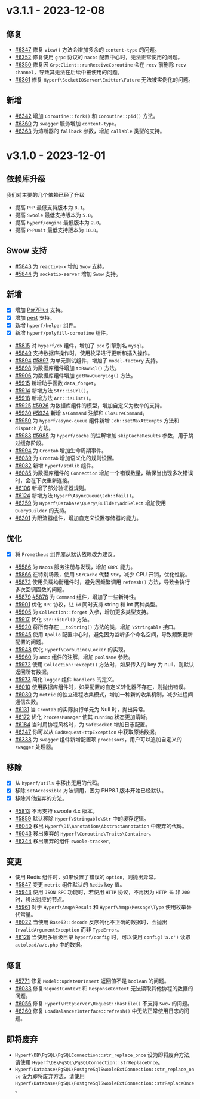 # v3.1.1 - 2023-12-08

## 修复

- [#6347](https://github.com/hyperf/hyperf/pull/6347) 修复 `view()` 方法会增加多余的 `content-type` 的问题。
- [#6352](https://github.com/hyperf/hyperf/pull/6352) 修复使用 `grpc` 协议的 `nacos` 配置中心时，无法正常使用的问题。
- [#6350](https://github.com/hyperf/hyperf/pull/6350) 修复因 `GrpcClient::runReceiveCoroutine` 会在 `recv` 前删除 `recv channel`，导致其无法在后续中被使用的问题。
- [#6361](https://github.com/hyperf/hyperf/pull/6361) 修复 `Hyperf\SocketIOServer\Emitter\Future` 无法被实例化的问题。

## 新增

- [#6342](https://github.com/hyperf/hyperf/pull/6342) 增加 `Coroutine::fork()` 和 `Coroutine::pid()` 方法。
- [#6360](https://github.com/hyperf/hyperf/pull/6360/files) 为 `swagger` 服务增加 `content-type`。
- [#6363](https://github.com/hyperf/hyperf/pull/6363) 为熔断器的 `fallback` 参数，增加 `callable` 类型的支持。

# v3.1.0 - 2023-12-01

## 依赖库升级

我们对主要的几个依赖已经了升级

- 提高 `PHP` 最低支持版本为 `8.1`。
- 提高 `Swoole` 最低支持版本为 `5.0`。
- 提高 `hyperf/engine` 最低版本为 `2.0`。
- 提高 `PHPUnit` 最低支持版本为 `10.0`。

## Swow 支持

- [#5843](https://github.com/hyperf/hyperf/pull/5843) 为 `reactive-x` 增加 `Swow` 支持。
- [#5844](https://github.com/hyperf/hyperf/pull/5844) 为 `socketio-server` 增加 `Swow` 支持。

## 新增

- [x] 增加 [Psr7Plus](https://github.com/swow/psr7-plus) 支持。
- [x] 增加 [pest](https://github.com/pestphp/pest) 支持。
- [x] 新增 `hyperf/helper` 组件。
- [x] 新增 `hyperf/polyfill-coroutine` 组件。
- [#5815](https://github.com/hyperf/hyperf/pull/5815) 对 `hyperf/db` 组件，增加了 `pdo` 引擎别名 `mysql`。
- [#5849](https://github.com/hyperf/hyperf/pull/5849) 支持数据库操作时，使用枚举进行更新和插入操作。
- [#5894](https://github.com/hyperf/hyperf/pull/5894) [#5897](https://github.com/hyperf/hyperf/pull/5897) 为单元测试组件，增加了 `model-factory` 支持。
- [#5898](https://github.com/hyperf/hyperf/pull/5898) 为数据库组件增加 `toRawSql()` 方法。
- [#5906](https://github.com/hyperf/hyperf/pull/5906) 为数据库组件增加 `getRawQueryLog()` 方法。
- [#5915](https://github.com/hyperf/hyperf/pull/5915) 新增助手函数 `data_forget`。
- [#5914](https://github.com/hyperf/hyperf/pull/5914) 新增方法 `Str::isUrl()`。
- [#5918](https://github.com/hyperf/hyperf/pull/5918) 新增方法 `Arr::isList()`。
- [#5925](https://github.com/hyperf/hyperf/pull/5925) [#5926](https://github.com/hyperf/hyperf/pull/5926) 为数据库组件的模型，增加自定义为枚举的支持。
- [#5930](https://github.com/hyperf/hyperf/pull/5930) [#5934](https://github.com/hyperf/hyperf/pull/5934) 新增 `AsCommand` 注解和 `ClosureCommand`。
- [#5950](https://github.com/hyperf/hyperf/pull/5950) 为 `hyperf/async-queue` 组件新增 `Job::setMaxAttempts` 方法和 `dispatch` 方法。
- [#5983](https://github.com/hyperf/hyperf/pull/5983) [#5985](https://github.com/hyperf/hyperf/pull/5985) 为 `hyperf/cache` 的注解增加 `skipCacheResults` 参数，用于跳过缓存阶段。
- [#5994](https://github.com/hyperf/hyperf/pull/5994) 为 `Crontab` 增加生命周期事件。
- [#6039](https://github.com/hyperf/hyperf/pull/6039) 为 `Crontab` 增加语义化的规则设置。
- [#6082](https://github.com/hyperf/hyperf/pull/6082) 新增 `hyperf/stdlib` 组件。
- [#6085](https://github.com/hyperf/hyperf/pull/6085) 为数据库组件的 `Connection` 增加一个错误数量，确保当出现多次错误时，会在下次重新连接。
- [#6106](https://github.com/hyperf/hyperf/pull/6106) 新增了部分验证器规则。
- [#6124](https://github.com/hyperf/hyperf/pull/6124) 新增方法 `Hyperf\AsyncQueue\Job::fail()`。
- [#6259](https://github.com/hyperf/hyperf/pull/6259) 为 `Hyperf\Database\Query\Builder\addSelect` 增加使用 `QueryBuilder` 的支持。
- [#6301](https://github.com/hyperf/hyperf/pull/6301) 为限流器组件，增加自定义设置存储器的能力。

## 优化

- [x] 将 `Prometheus` 组件库从默认依赖改为建议。
- [#5586](https://github.com/hyperf/hyperf/pull/5586) 为 `Nacos` 服务注册与发现，增加 `GRPC` 能力。
- [#5866](https://github.com/hyperf/hyperf/pull/5866) 在特别场景，使用 `StrCache` 代替 `Str`，减少 CPU 开销，优化性能。
- [#5872](https://github.com/hyperf/hyperf/pull/5872) 使用负载均衡组件时，避免因频繁调用 `refresh()` 方法，导致会执行多次回调函数的问题。
- [#5879](https://github.com/hyperf/hyperf/pull/5879) [#5878](https://github.com/hyperf/hyperf/pull/5878) 为 `Command` 组件，增加了一些新特性。
- [#5901](https://github.com/hyperf/hyperf/pull/5901) 优化 `RPC` 协议，让 `id` 同时支持 string 和 int 两种类型。
- [#5905](https://github.com/hyperf/hyperf/pull/5905) 为 `Collection::forget` 入参，增加更多类型支持。
- [#5917](https://github.com/hyperf/hyperf/pull/5917) 优化 `Str::isUrl()` 方法。
- [#5920](https://github.com/hyperf/hyperf/pull/5920) 将所有存在 `__toString()` 方法的类，增加 `\Stringable` 接口。
- [#5945](https://github.com/hyperf/hyperf/pull/5945) 使用 `Apollo` 配置中心时，避免因为监听多个命名空间，导致频繁更新配置的问题。
- [#5948](https://github.com/hyperf/hyperf/pull/5948) 优化 `Hyperf\Coroutine\Locker` 的实现。
- [#5960](https://github.com/hyperf/hyperf/pull/5960) 为 `amqp` 组件的注解，增加 `poolName` 参数。
- [#5972](https://github.com/hyperf/hyperf/pull/5972) 使用 `Collection::except()` 方法时，如果传入的 key 为 null，则默认返回所有数据。
- [#5973](https://github.com/hyperf/hyperf/pull/5973) 简化 `logger` 组件 `handlers` 的定义。
- [#6010](https://github.com/hyperf/hyperf/pull/6010) 使用数据库组件时，如果配置的自定义转化器不存在，则抛出错误。
- [#6030](https://github.com/hyperf/hyperf/pull/6030) 为 `metric` 的独立进程收集模式，增加一种新的收集机制，减少进程间通信次数。
- [#6131](https://github.com/hyperf/hyperf/pull/6131) 当 `Crontab` 的实际执行单元为 Null 时，抛出异常。
- [#6172](https://github.com/hyperf/hyperf/pull/6172) 优化 `ProcessManager` 使其 `running` 状态更加清晰。
- [#6184](https://github.com/hyperf/hyperf/pull/6184) 当时用协程风格时，为 `SafeSocket` 增加日志配置。
- [#6247](https://github.com/hyperf/hyperf/pull/6247) 你可以从 `BadRequestHttpException` 中获取原始数据。
- [#6338](https://github.com/hyperf/hyperf/pull/6338) 为 `swagger` 组件新增配置项 `processors`，用户可以追加自定义的 `swagger` 处理器。

## 移除

- [x] 从 `hyperf/utils` 中移出无用的代码。
- [x] 移除 `setAccessible` 方法调用，因为 PHP8.1 版本开始已经默认。
- [x] 移除其他废弃的方法。
- [#5813](https://github.com/hyperf/hyperf/pull/5813) 不再支持 swoole 4.x 版本。
- [#5859](https://github.com/hyperf/hyperf/pull/5859) 默认移除 `Hyperf\Stringable\Str` 中的缓存逻辑。
- [#6040](https://github.com/hyperf/hyperf/pull/6040) 移出 `Hyperf\Di\Annotation\AbstractAnnotation` 中废弃的代码。
- [#6043](https://github.com/hyperf/hyperf/pull/6043) 移出废弃的 `Hyperf\Coroutine\Traits\Container`。
- [#6244](https://github.com/hyperf/hyperf/pull/6244) 移出废弃的组件 `swoole-tracker`。

## 变更

- 使用 Redis 组件时，如果设置了错误的 `option`，则抛出异常。
- [#5847](https://github.com/hyperf/hyperf/pull/5847) 变更 `metric` 组件默认的 `Redis` key 值。
- [#5943](https://github.com/hyperf/hyperf/pull/5943) 使用 `JSON RPC` 功能时，若使用 `HTTP` 协议，不再因为 `HTTP 码` 非 `200` 时，移出对应的节点。
- [#5961](https://github.com/hyperf/hyperf/pull/5961) 对于 `Hyperf\Amqp\Result` 和 `Hyperf\Amqp\Message\Type` 使用枚举替代常量。
- [#6022](https://github.com/hyperf/hyperf/pull/6022) 当使用 `Base62::decode` 反序列化不正确的数据时，会抛出 `InvalidArgumentException` 而非 `TypeError`。
- [#6128](https://github.com/hyperf/hyperf/pull/6128) 当使用多层级目录 `hyperf/config` 时，可以使用 `config('a.c')` 读取 `autoload/a/c.php` 中的数据。

## 修复

- [#5771](https://github.com/hyperf/hyperf/pull/5771) 修复 `Model::updateOrInsert` 返回值不是 `boolean` 的问题。
- [#6033](https://github.com/hyperf/hyperf/pull/6033) 修复`RequestContext` 和 `ResponseContext` 无法读取其他协程的数据的问题。
- [#6056](https://github.com/hyperf/hyperf/pull/6056) 修复 `Hyperf\HttpServer\Request::hasFile()` 不支持 `Swow` 的问题。
- [#6260](https://github.com/hyperf/hyperf/pull/6260) 修复 `LoadBalancerInterface::refresh()` 中无法正常使用日志的问题。

## 即将废弃

- `Hyperf\DB\PgSQL\PgSQLConnection::str_replace_once` 设为即将废弃方法, 请使用 `Hyperf\DB\PgSQL\PgSQLConnection::strReplaceOnce`。
- `Hyperf\Database\PgSQL\PostgreSqlSwooleExtConnection::str_replace_once` 设为即将废弃方法，请使用 `Hyperf\Database\PgSQL\PostgreSqlSwooleExtConnection::strReplaceOnce`。
